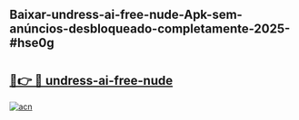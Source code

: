 ## Baixar-undress-ai-free-nude-Apk-sem-anúncios-desbloqueado-completamente-2025-#hse0g

# <h2><a href="https://ainizakaria.my?title=undress-ai-free-nude&ref=20M">🔗👉 🔴 undress-ai-free-nude</a></h2>

[![acn](https://github.com/user-attachments/assets/0f9c940e-d8b0-45ae-aac7-cd30a18b3e1c)](https://ainizakaria.my?title=undress-ai-free-nude&ref=20M)

